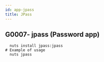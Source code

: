 ```yaml
---
id: app-jpass
title: JPass
---
```



## G0007- jpass (Password app)
```
  nuts install jpass:jpass
# Example of usage
  nuts jpass
```
